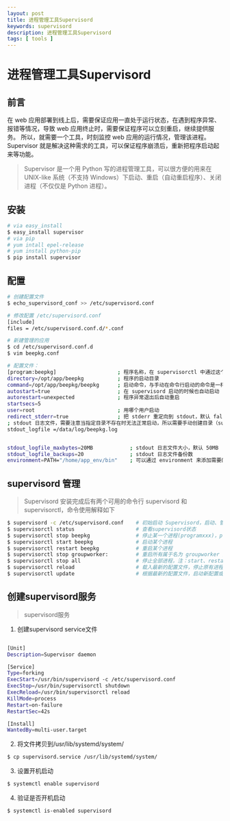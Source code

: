 ```yaml
---
layout: post
title: 进程管理工具Supervisord
keywords: supervisord
description: 进程管理工具Supervisord
tags: [ tools ]
---
```

# 进程管理工具Supervisord

## 前言
在 web 应用部署到线上后，需要保证应用一直处于运行状态，在遇到程序异常、报错等情况，导致 web 应用终止时，需要保证程序可以立刻重启，继续提供服务。
所以，就需要一个工具，时刻监控 web 应用的运行情况，管理该进程。
Supervisor 就是解决这种需求的工具，可以保证程序崩溃后，重新把程序启动起来等功能。

> Supervisor 是一个用 Python 写的进程管理工具，可以很方便的用来在 UNIX-like 系统（不支持 Windows）下启动、重启（自动重启程序）、关闭进程（不仅仅是 Python 进程）。


## 安装

```bash
# via easy_install
$ easy_install supervisor
# via pip
# yum intall epel-release
# yum install python-pip
$ pip install supervisor
```

## 配置

```bash
# 创建配置文件
$ echo_supervisord_conf >> /etc/supervisord.conf

# 修改配置 /etc/supervisord.conf
[include]
files = /etc/supervisord.conf.d/*.conf

# 新建管理的应用
$ cd /etc/supervisord.conf.d
$ vim beepkg.conf

# 配置文件：
[program:beepkg]					; 程序名称，在 supervisorctl 中通过这个值来对程序进行一系列的操作
directory=/opt/app/beepkg			; 程序的启动目录
command=/opt/app/beepkg/beepkg		; 启动命令，与手动在命令行启动的命令是一样的
autostart=true						; 在 supervisord 启动的时候也自动启动
autorestart=unexpected				; 程序异常退出后自动重启
startsecs=5
user=root							; 用哪个用户启动
redirect_stderr=true				; 把 stderr 重定向到 stdout，默认 false
; stdout 日志文件，需要注意当指定目录不存在时无法正常启动，所以需要手动创建目录（supervisord 会自动创建日志文件）
stdout_logfile =/data/log/beepkg.log


stdout_logfile_maxbytes=20MB			; stdout 日志文件大小，默认 50MB
stdout_logfile_backups=20				; stdout 日志文件备份数
environment=PATH="/home/app_env/bin"	; 可以通过 environment 来添加需要的环境变量，一种常见的用法是使用指定的 virtualenv 环境
```

## supervisord 管理

> Supervisord 安装完成后有两个可用的命令行 supervisord 和 supervisorctl，命令使用解释如下

```bash
$ supervisord -c /etc/supervisord.conf    # 初始启动 Supervisord，启动、管理配置中设置的进程。
$ supervisorctl status					  # 查看supervisord状态
$ supervisorctl stop beepkg               # 停止某一个进程(programxxx)，programxxx 为 [program:beepkg] 里配置的值，这个示例就是 beepkg。
$ supervisorctl start beepkg              # 启动某个进程
$ supervisorctl restart beepkg            # 重启某个进程
$ supervisorctl stop groupworker:         # 重启所有属于名为 groupworker 这个分组的进程(start,restart 同理)
$ supervisorctl stop all                  # 停止全部进程，注：start、restart、stop 都不会载入最新的配置文件。
$ supervisorctl reload                    # 载入最新的配置文件，停止原有进程并按新的配置启动、管理所有进程。
$ supervisorctl update                    # 根据最新的配置文件，启动新配置或有改动的进程，配置没有改动的进程不会受影响而重启。
```

## 创建supervisord服务
>  supervisord服务


1. 创建supervisord service文件 
```bash

[Unit]
Description=Supervisor daemon

[Service]
Type=forking
ExecStart=/usr/bin/supervisord -c /etc/supervisord.conf
ExecStop=/usr/bin/supervisorctl shutdown
ExecReload=/usr/bin/supervisorctl reload
KillMode=process
Restart=on-failure
RestartSec=42s

[Install]
WantedBy=multi-user.target

```

2. 将文件拷贝到/usr/lib/systemd/system/
```bash
$ cp supervisord.service /usr/lib/systemd/system/
```

3. 设置开机启动
```bash
$ systemctl enable supervisord
```

4. 验证是否开机启动
```bash
$ systemctl is-enabled supervisord
```